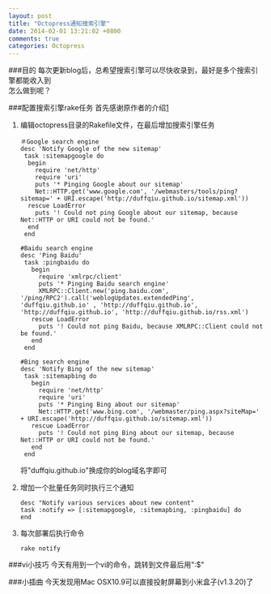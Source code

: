 ```yaml
---
layout: post
title: "Octopress通知搜索引擎"
date: 2014-02-01 13:21:02 +0800
comments: true
categories: Octopress
---
```


###目的
每次更新blog后，总希望搜索引擎可以尽快收录到，最好是多个搜索引擎都能收入到  
怎么做到呢？

###配置搜索引擎rake任务
首先感谢原作者的介绍[1](http://blog.eavatar.com/post/2013/06/octopress-ping-search-engines/)


1. 编辑octopress目录的Rakefile文件，在最后增加搜索引擎任务
       
       ＃Google search engine
       desc 'Notify Google of the new sitemap'
		task :sitemapgoogle do
		 begin
		   require 'net/http'
		   require 'uri'
		   puts '* Pinging Google about our sitemap'
		   Net::HTTP.get('www.google.com', '/webmasters/tools/ping?sitemap=' + URI.escape('http://duffqiu.github.io/sitemap.xml'))
		 rescue LoadError
		   puts '! Could not ping Google about our sitemap, because Net::HTTP or URI could not be found.'
		 end
		end

       #Baidu search engine       
       desc 'Ping Baidu'
		task :pingbaidu do
		  begin
		    require 'xmlrpc/client'
		    puts '* Pinging Baidu search engine'
		    XMLRPC::Client.new('ping.baidu.com', '/ping/RPC2').call('weblogUpdates.extendedPing', 'duffqiu.github.io' , 'http://duffqiu.github.io', 'http://duffqiu.github.io', 'http://duffqiu.github.io/rss.xml')
		  rescue LoadError
		    puts '! Could not ping Baidu, because XMLRPC::Client could not be found.'
		  end
		end
		
	   #Bing search engine
	   desc 'Notify Bing of the new sitemap'
		task :sitemapbing do
		  begin
		    require 'net/http'
		    require 'uri'
		    puts '* Pinging Bing about our sitemap'
		    Net::HTTP.get('www.bing.com', '/webmaster/ping.aspx?siteMap=' + URI.escape('http://duffqiu.github.io/sitemap.xml'))
		  rescue LoadError
		    puts '! Could not ping Bing about our sitemap, because Net::HTTP or URI could not be found.'
		  end
		end	
		
   将"duffqiu.github.io"换成你的blog域名字即可
   
2. 增加一个批量任务同时执行三个通知
       
       desc "Notify various services about new content"
	   task :notify => [:sitemapgoogle, :sitemapbing, :pingbaidu] do
       end

3. 每次部署后执行命令
       
       rake notify
       
###vi小技巧
今天有用到一个vi的命令，跳转到文件最后用":$"        

###小插曲
今天发现用Mac OSX10.9可以直接投射屏幕到小米盒子(v1.3.20)了
